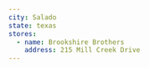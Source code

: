 ```yaml
---
city: Salado
state: texas
stores:
  - name: Brookshire Brothers
    address: 215 Mill Creek Drive
---
```

